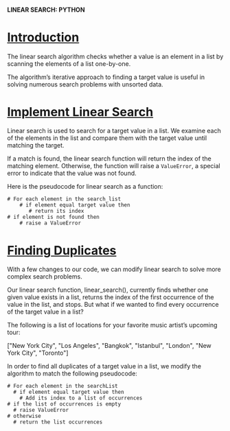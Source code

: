 #### LINEAR SEARCH: PYTHON

# [Introduction](https://www.codecademy.com/courses/search-algorithms/lessons/linear-implementation/exercises/intro-linear-implementation)

The linear search algorithm checks whether a value is an element in a list by scanning the elements of a list one-by-one.

The algorithm’s iterative approach to finding a target value is useful in solving numerous search problems with unsorted data.

# [Implement Linear Search](https://www.codecademy.com/courses/search-algorithms/lessons/linear-implementation/exercises/implement-linear-search)

Linear search is used to search for a target value in a list. 
We examine each of the elements in the list and compare them with the target value until matching the target.

If a match is found, the linear search function will return the index of the matching element. 
Otherwise, the function will raise a `ValueError`, a special error to indicate that the value was not found.

Here is the pseudocode for linear search as a function:
```
# For each element in the search_list
    # if element equal target value then
       # return its index
# if element is not found then 
    # raise a ValueError
```

# [Finding Duplicates](https://www.codecademy.com/courses/search-algorithms/lessons/linear-implementation/exercises/find-duplicates)

With a few changes to our code, we can modify linear search to solve more complex search problems.

Our linear search function, linear_search(), currently finds whether one given value exists in a list, returns the index of the first occurrence of the value in the list, and stops. But what if we wanted to find every occurrence of the target value in a list?

The following is a list of locations for your favorite music artist’s upcoming tour:

["New York City", "Los Angeles", "Bangkok", "Istanbul", "London", "New York City", "Toronto"]

In order to find all duplicates of a target value in a list, we modify the algorithm to match the following pseudocode:
```
# For each element in the searchList
  # if element equal target value then
    # Add its index to a list of occurrences
# if the list of occurrences is empty
  # raise ValueError
# otherwise
  # return the list occurrences
```
